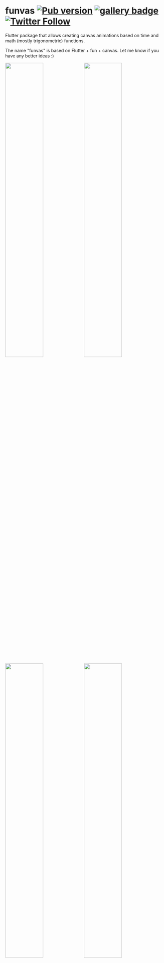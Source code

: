 # funvas [![Pub version][pub shield]][pub] [![gallery badge]][gallery] [![Twitter Follow][twitter badge]][twitter]

Flutter package that allows creating canvas animations based on time and math (mostly trigonometric)
functions.

The name "funvas" is based on Flutter + fun + canvas. Let me know if you have any better ideas :)

<a target="_blank" href="https://twitter.com/creativemaybeno/status/1328261273922973696?s=20"><img src="https://s8.gifyu.com/images/animation8709ccbbf7b20e6e.gif" width="49%"></a>
<a target="_blank" href="https://twitter.com/creativemaybeno/status/1327309901270560769?s=20"><img src="https://s8.gifyu.com/images/animation8709ccbbf7b20e6f.gif" width="49%"></a>
<a target="_blank" href="https://twitter.com/creativemaybeno/status/1377705763402039303?s=20"><img src="https://user-images.githubusercontent.com/19204050/113479453-b9dd2480-947e-11eb-88b6-4ef3835e0a29.gif" width="49%"></a>
<a target="_blank" href="https://twitter.com/creativemaybeno/status/1360867891906830336?s=20"><img src="https://user-images.githubusercontent.com/19204050/113479456-bfd30580-947e-11eb-9a3a-f807299a289a.gif" width="49%"></a>
<a target="_blank" href="https://twitter.com/creativemaybeno/status/1346101868079042561?s=20"><img src="https://s2.gifyu.com/images/animation053c9f614aad68ef.gif" width="49%"></a>
<a target="_blank" href="https://twitter.com/creativemaybeno/status/1349343188247404548?s=20"><img src="https://s2.gifyu.com/images/animationbfc096a486621405.gif" width="49%"></a>
<a target="_blank" href="https://twitter.com/creativemaybeno/status/1369749942080839680?s=20"><img src="https://user-images.githubusercontent.com/19204050/113479483-e8f39600-947e-11eb-858b-ec3fe980f2b2.gif" width="49%"></a>
<a target="_blank" href="https://twitter.com/creativemaybeno/status/1370328227479191553?s=20"><img src="https://user-images.githubusercontent.com/19204050/113479485-ec871d00-947e-11eb-863b-4dac2a92c6e4.gif" width="49%"></a>
<a target="_blank" href="https://twitter.com/creativemaybeno/status/1350085831550148611?s=20"><img src="https://user-images.githubusercontent.com/19204050/113479488-f01aa400-947e-11eb-81c4-e4394ec20b01.gif" width="49%"></a>
<a target="_blank" href="https://twitter.com/creativemaybeno/status/1364560611435307008?s=20"><img src="https://user-images.githubusercontent.com/19204050/113479491-f1e46780-947e-11eb-9bb2-f43748651700.gif" width="49%"></a>

## Gallery [![gallery badge]][gallery]

I share my funvas creations [on Twitter][twitter] and I have also created a [live demo][gallery],
a gallery that allows you to explore some of the animations running right in Flutter web :)

### Repo structure

This repo currently contains the following packages:

| Package                                                                                          | Contents                                                                                                                                                                                         |
| :----------------------------------------------------------------------------------------------- | :----------------------------------------------------------------------------------------------------------------------------------------------------------------------------------------------- |
| [`funvas`](https://github.com/creativecreatorormaybenot/funvas/tree/main/funvas)                 | The actual `funvas` Flutter package that is also hosted on Pub. Both `funvas_tweets` and `funvas_gallery` depend on this package. It contains the basic widget for displaying funvas animations. |
| [`funvas_gallery`](https://github.com/creativecreatorormaybenot/funvas/tree/main/funvas_gallery) | Collection of funvas animations I created and shared [on Twitter][twitter]. The package also contains the code I use to export my animations to GIF and mp4.                                     |
| [`funvas_tweets`](https://github.com/creativecreatorormaybenot/funvas/tree/main/funvas_tweets)   | Flutter web app (gallery) showcasing a selection of `funvas_tweets` funvas animations that can be reached at [funvas.creativemaybeno.dev][gallery].                                              |
| [`open_simplex_2`](https://github.com/creativecreatorormaybenot/funvas/tree/main/open_simplex_2) | Package that makes OpenSimplex2 noise generation available to everyone in Dart :) I use this for my own funvas animations (`funvas_tweets`) but it is also hosted for anyone to use on Pub.      |

### Inspiration

The whole concept is *inspired by Dwitter* ([check it out][dtwitter]). That is mainly the way the
API is built. These kinds of animations (especially in GIF form) can be found in many communities,
e.g. in [processing] (and with that p5.js).

[twitter]: https://twitter.com/creativemaybeno
[twitter badge]: https://img.shields.io/twitter/follow/creativemaybeno?label=Follow&style=social
[dtwitter]: https://www.dwitter.net/about
[processing]: https://processing.org
[gallery]: https://funvas.creativemaybeno.dev
[gallery badge]: https://img.shields.io/badge/funvas-gallery-yellow
[funvas]: https://github.com/creativecreatorormaybenot/funvas/tree/main/funvas
[funvas_tweets]: https://github.com/creativecreatorormaybenot/funvas/tree/main/funvas_tweets
[funvas_gallery]: https://github.com/creativecreatorormaybenot/funvas/tree/main/funvas_gallery
[pub]: https://pub.dev/packages/funvas
[pub shield]: https://img.shields.io/pub/v/funvas.svg
